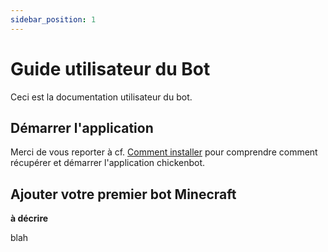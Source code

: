 ```yaml
---
sidebar_position: 1
---
```


# Guide utilisateur du Bot

Ceci est la documentation utilisateur du bot.

## Démarrer l'application

Merci de vous reporter à cf. [Comment installer](../bot-setup) pour comprendre comment récupérer et démarrer l'application chickenbot. 


## Ajouter votre premier bot Minecraft

**à décrire**

blah